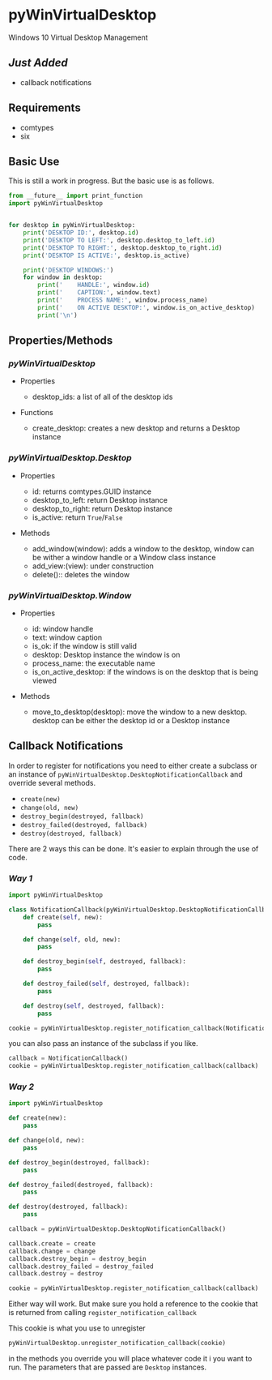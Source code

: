 # pyWinVirtualDesktop
Windows 10 Virtual Desktop Management


## *Just Added*

* callback notifications

## Requirements

* comtypes
* six


## Basic Use

This is still a work in progress. But the basic use is as follows.

```python
from __future__ import print_function
import pyWinVirtualDesktop


for desktop in pyWinVirtualDesktop:
    print('DESKTOP ID:', desktop.id)
    print('DESKTOP TO LEFT:', desktop.desktop_to_left.id)
    print('DESKTOP TO RIGHT:', desktop.desktop_to_right.id)
    print('DESKTOP IS ACTIVE:', desktop.is_active)

    print('DESKTOP WINDOWS:')
    for window in desktop:
        print('    HANDLE:', window.id)
        print('    CAPTION:', window.text)
        print('    PROCESS NAME:', window.process_name)
        print('    ON ACTIVE DESKTOP:', window.is_on_active_desktop)
        print('\n')
```


## Properties/Methods

### *pyWinVirtualDesktop*


* Properties

    * desktop_ids: a list of all of the desktop ids

* Functions

    * create_desktop: creates a new desktop and returns a Desktop instance

### *pyWinVirtualDesktop.Desktop*

* Properties

    * id: returns comtypes.GUID instance
    * desktop_to_left: return Desktop instance
    * desktop_to_right: return Desktop instance
    * is_active: return `True`/`False`

* Methods

    * add_window(window): adds a window to the desktop, window can be wither a window handle or a Window class instance
    * add_view:(view): under construction
    * delete():: deletes the window


### *pyWinVirtualDesktop.Window*

* Properties

    * id: window handle
    * text: window caption
    * is_ok: if the window is still valid
    * desktop: Desktop instance the window is on
    * process_name: the executable name
    * is_on_active_desktop: if the windows is on the desktop that is being viewed

* Methods

    * move_to_desktop(desktop): move the window to a new desktop. desktop can be either the desktop id or a Desktop instance



## Callback Notifications

In order to register for notifications you need to either create a
subclass or an instance of `pyWinVirtualDesktop.DesktopNotificationCallback`
and override several methods.

* `create(new)`
* `change(old, new)`
* `destroy_begin(destroyed, fallback)`
* `destroy_failed(destroyed, fallback)`
* `destroy(destroyed, fallback)`

There are 2 ways this can be done.
It's easier to explain through the use of code.

### *Way 1*

```python
import pyWinVirtualDesktop

class NotificationCallback(pyWinVirtualDesktop.DesktopNotificationCallback):
    def create(self, new):
        pass

    def change(self, old, new):
        pass

    def destroy_begin(self, destroyed, fallback):
        pass

    def destroy_failed(self, destroyed, fallback):
        pass

    def destroy(self, destroyed, fallback):
        pass

cookie = pyWinVirtualDesktop.register_notification_callback(NotificationCallback)

```

you can also pass an instance of the subclass if you like.
```python
callback = NotificationCallback()
cookie = pyWinVirtualDesktop.register_notification_callback(callback)
```

### *Way 2*

```Python
import pyWinVirtualDesktop

def create(new):
    pass

def change(old, new):
    pass

def destroy_begin(destroyed, fallback):
    pass

def destroy_failed(destroyed, fallback):
    pass

def destroy(destroyed, fallback):
    pass

callback = pyWinVirtualDesktop.DesktopNotificationCallback()

callback.create = create
callback.change = change
callback.destroy_begin = destroy_begin
callback.destroy_failed = destroy_failed
callback.destroy = destroy

cookie = pyWinVirtualDesktop.register_notification_callback(callback)

```

Either way will work. But make sure you hold a reference to the cookie
that is returned from calling  `register_notification_callback`

This cookie is what you use to unregister

```python
pyWinVirtualDesktop.unregister_notification_callback(cookie)

```

in the methods you override you will place whatever code it i you want
to run. The parameters that are passed are `Desktop` instances.
